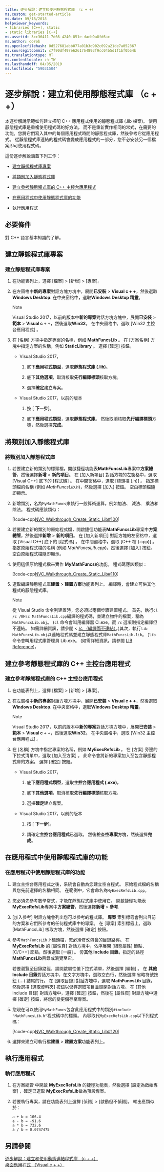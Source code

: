 ```yaml
---
title: 逐步解說：建立和使用靜態程式庫 （c + +）
ms.custom: get-started-article
ms.date: 09/18/2018
helpviewer_keywords:
- libraries [C++], static
- static libraries [C++]
ms.assetid: 3cc36411-7d66-4240-851e-dacb9a8fd6ac
ms.author: corob
ms.openlocfilehash: 0d527681abb077a01b3d902c092a21de7a052867
ms.sourcegitcommit: c7f90df497e6261764893f9cc04b5d1f1bf0b64b
ms.translationtype: MT
ms.contentlocale: zh-TW
ms.lasthandoff: 04/05/2019
ms.locfileid: "59031504"
---
```

# <a name="walkthrough-creating-and-using-a-static-library-c"></a>逐步解說：建立和使用靜態程式庫 （c + +）

本逐步解說示範如何建立搭配 C++ 應用程式使用的靜態程式庫 (.lib 檔案)。 使用靜態程式庫是重複使用程式碼的好方法。 而不是重新實作相同的常式，在需要的功能，您將它們寫入其中的每個應用程式時間的靜態程式庫，然後參考它從應用程式。 從靜態程式庫連結的程式碼會變成應用程式的一部分，您不必安裝另一個檔案即可使用程式碼。

這份逐步解說涵蓋下列工作：

- [建立靜態程式庫專案](#CreateLibProject)

- [將類別加入靜態程式庫](#AddClassToLib)

- [建立參考靜態程式庫的 C++ 主控台應用程式](#CreateAppToRefTheLib)

- [在應用程式中使用靜態程式庫的功能](#UseLibInApp)

- [執行應用程式](#RunApp)

## <a name="prerequisites"></a>必要條件

對 C++ 語言基本知識的了解。

##  <a name="CreateLibProject"></a> 建立靜態程式庫專案

### <a name="to-create-a-static-library-project"></a>建立靜態程式庫專案

1. 在功能表列上，選擇 [檔案] > [新增] > [專案]。

1. 在左窗格中**新的專案**對話方塊方塊中，展開**已安裝** > **Visual c + +**，然後選取  **Windows Desktop**. 在中央窗格中，選取**Windows Desktop 精靈**。

   > [!NOTE]
   > Visual Studio 2017，以前的版本中**新的專案**對話方塊方塊中，展開**已安裝** > **範本** >  **Visual c + +**，然後選取**Win32**。 在中央窗格中，選取 [Win32 主控台應用程式] 。

1. 在 [名稱] 方塊中指定專案的名稱，例如 **MathFuncsLib** 。 在 [方案名稱] 方塊中指定方案的名稱，例如 **StaticLibrary** 。 選擇 [確定]  按鈕。

    - Visual Studio 2017，

        1. 底下**應用程式類型**，選取**靜態程式庫 (.lib)**。

        1. 底下**其他選項**，取消核取**先行編譯標頭**核取方塊。

        1. 選擇**確定**建立專案。

    - Visual Studio 2017，以前的版本

        1. 按 [ **下一步**]。

        1. 底下**應用程式類型**，選取**靜態程式庫**。 然後取消核取**先行編譯標頭**方塊，然後選擇**完成**。

##  <a name="AddClassToLib"></a> 將類別加入靜態程式庫

### <a name="to-add-a-class-to-the-static-library"></a>將類別加入靜態程式庫

1. 若要建立新的類別的標頭檔，開啟捷徑功能表**MathFuncsLib**專案中**方案總管**，然後選擇**新增** >  **新的項目**。 在 [加入新項目]  對話方塊的左窗格中，選取 [Visual C++] 底下的 [程式碼] 。 在中間窗格中，選取 [標頭檔 (.h)] 。 指定標頭檔的名稱 (例如 *MathFuncsLib.h*)，然後選擇 [加入]  按鈕。 空白標頭檔隨即顯示。

1. 新增類別，名為`MyMathFuncs`來執行一般算術運算，例如加法、 減法、 乘法和除法。 程式碼應該類似：

   [!code-cpp[NVC_Walkthrough_Create_Static_Lib#100](../windows/codesnippet/CPP/walkthrough-creating-and-using-a-static-library-cpp_1.h)]

1. 若要建立新的類別的原始程式檔，開啟捷徑功能表**MathFuncsLib**專案中**方案總管**，然後選擇**新增** >  **新的項目**。 在 [加入新項目]  對話方塊的左窗格中，選取 [Visual C++] 底下的 [程式碼] 。 在中間窗格中，選取 [C++ 檔 (.cpp)] 。 指定原始程式檔的名稱 (例如 *MathFuncsLib.cpp*)，然後選擇 [加入]  按鈕。 空白原始程式檔隨即顯示。

1. 使用這個原始程式檔來實作 **MyMathFuncs**的功能。 程式碼應該類似：

   [!code-cpp[NVC_Walkthrough_Create_Static_Lib#110](../windows/codesnippet/CPP/walkthrough-creating-and-using-a-static-library-cpp_2.cpp)]

1. 選取編譯靜態程式庫**建置** > **建置方案**功能表列上。 編譯時，會建立可供其他程式的靜態程式庫。

   > [!NOTE]
   > 從 Visual Studio 命令列建置時，您必須以兩個步驟建置程式。 首先，執行`cl /c /EHsc MathFuncsLib.cpp`編譯的程式碼，並建立物件的檔案，稱為`MathFuncsLib.obj`。 (`cl` 命令會叫用編譯器 Cl.exe，而 `/c` 選項則指定編譯但不連結。 如需詳細資訊，請參閱 < [/c （編譯而不連結）](../build/reference/c-compile-without-linking.md)。)其次，執行`lib MathFuncsLib.obj`以連結程式碼並建立靜態程式庫`MathFuncsLib.lib`。 (`lib` 命令會叫用程式庫管理員 Lib.exe。 (如需詳細資訊，請參閱 [LIB Reference](../build/reference/lib-reference.md))。

##  <a name="CreateAppToRefTheLib"></a> 建立參考靜態程式庫的 C++ 主控台應用程式

### <a name="to-create-a-c-console-app-that-references-the-static-library"></a>建立參考靜態程式庫的 C++ 主控台應用程式

1. 在功能表列上，選擇 [檔案] > [新增] > [專案]。

1. 在左窗格中**新的專案**對話方塊方塊中，展開**已安裝** > **Visual c + +**，然後選取  **Windows Desktop**. 在中央窗格中，選取**Windows Desktop 精靈**。

   > [!NOTE]
   > Visual Studio 2017，以前的版本中**新的專案**對話方塊方塊中，展開**已安裝** > **範本** >  **Visual c + +**，然後選取**Win32**。 在中央窗格中，選取 [Win32 主控台應用程式] 。

1. 在 [名稱] 方塊中指定專案的名稱，例如 **MyExecRefsLib** 。 在 [方案] 旁邊的下拉式清單中，選取 [加入至方案] 。 此命令會將新的專案加入至包含靜態程式庫的方案。 選擇 [確定]  按鈕。

    - Visual Studio 2017，

        1. 底下**應用程式類型**，選取**主控台應用程式 (.exe)**。

        1. 底下**其他選項**，取消核取**先行編譯標頭**核取方塊。

        1. 選擇**確定**建立專案。

    - Visual Studio 2017，以前的版本

        1. 按 [ **下一步**]。

        1. 請確定**主控台應用程式**已選取。 然後檢查**空專案**方塊，然後選擇**完成**。

##  <a name="UseLibInApp"></a> 在應用程式中使用靜態程式庫的功能

### <a name="to-use-the-functionality-from-the-static-library-in-the-app"></a>在應用程式中使用靜態程式庫的功能

1. 建立主控台應用程式之後，系統會自動為您建立空白程式。 原始程式檔的名稱與您先前選擇的名稱相同。 在範例中，它會命名為`MyExecRefsLib.cpp`。

1. 您必須先參考數學常式，才能在靜態程式庫中使用它。 開啟捷徑功能表**MyExecRefsLib**專案中**方案總管**，然後選擇**新增** > **參考**.

1. [加入參考]  對話方塊會列出您可以參考的程式庫。 **專案** 索引標籤會列出目前的方案和它們所參考的任何程式庫中的專案。 在 [專案]  索引標籤上，選取 [MathFuncsLib]  核取方塊，然後選擇 [確定]  按鈕。

1. 參考`MathFuncsLib.h`標頭檔，您必須修改包含的目錄路徑。 在 **MyExecRefsLib** 的 [屬性頁] 對話方塊中，依序展開 [組態屬性]  節點、[C/C++]  節點，然後選取 [一般] 。 旁**其他 Include 目錄**，指定的路徑**MathFuncsLib**目錄或瀏覽至它。

   若要瀏覽至目錄路徑，請開啟屬性值下拉式清單，然後選擇 [編輯] 。 在 **其他 Include 目錄**對話方塊中，在文字方塊中，選取空白行，然後選擇 省略符號按鈕 (**...**) 結尾的行。 在 [選取目錄]  對話方塊中，選取 **MathFuncsLib** 目錄，然後選擇 [選取資料夾]  按鈕以儲存選取項目並關閉對話方塊。 在 [其他 Include 目錄]  對話方塊中，選擇 [確定]  按鈕，然後在 [屬性頁]  對話方塊中選擇 [確定]  按鈕，將您的變更儲存至專案。

1. 您現在可以使用`MyMathFuncs`包含此應用程式中的類別`#include "MathFuncsLib.h"`程式碼中的標頭。 內容取代`MyExecRefsLib.cpp`以下列程式碼：

   [!code-cpp[NVC_Walkthrough_Create_Static_Lib#120](../windows/codesnippet/CPP/walkthrough-creating-and-using-a-static-library-cpp_3.cpp)]

1. 選擇來建立可執行檔**建置** > **建置方案**功能表列上。

##  <a name="RunApp"></a> 執行應用程式

### <a name="to-run-the-app"></a>執行應用程式

1. 在方案總管  中開啟 **MyExecRefsLib** 的捷徑功能表，然後選擇 [設定為啟始專案] ，確定已選取 **MyExecRefsLib**做為預設專案。

1. 若要執行專案，請在功能表列上選擇 [偵錯] > [啟動但不偵錯]。 輸出應類似於：

    ```Output
    a + b = 106.4
    a - b = -91.6
    a * b = 732.6
    a / b = 0.0747475
    ```

## <a name="see-also"></a>另請參閱

[逐步解說：建立和使用動態連結程式庫 （c + +）](../build/walkthrough-creating-and-using-a-dynamic-link-library-cpp.md)<br/>
[桌面應用程式 （Visual c + +）](../windows/desktop-applications-visual-cpp.md)<br/>
